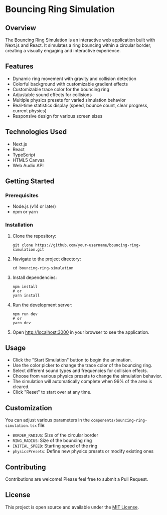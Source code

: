 # Bouncing Ring Simulation

## Overview

The Bouncing Ring Simulation is an interactive web application built with Next.js and React. It simulates a ring bouncing within a circular border, creating a visually engaging and interactive experience.

## Features

- Dynamic ring movement with gravity and collision detection
- Colorful background with customizable gradient effects
- Customizable trace color for the bouncing ring
- Adjustable sound effects for collisions
- Multiple physics presets for varied simulation behavior
- Real-time statistics display (speed, bounce count, clear progress, current physics)
- Responsive design for various screen sizes

## Technologies Used

- Next.js
- React
- TypeScript
- HTML5 Canvas
- Web Audio API

## Getting Started

### Prerequisites

- Node.js (v14 or later)
- npm or yarn

### Installation

1. Clone the repository:
   ```
   git clone https://github.com/your-username/bouncing-ring-simulation.git
   ```

2. Navigate to the project directory:
   ```
   cd bouncing-ring-simulation
   ```

3. Install dependencies:
   ```
   npm install
   # or
   yarn install
   ```

4. Run the development server:
   ```
   npm run dev
   # or
   yarn dev
   ```

5. Open [http://localhost:3000](http://localhost:3000) in your browser to see the application.

## Usage

- Click the "Start Simulation" button to begin the animation.
- Use the color picker to change the trace color of the bouncing ring.
- Select different sound types and frequencies for collision effects.
- Choose from various physics presets to change the simulation behavior.
- The simulation will automatically complete when 99% of the area is cleared.
- Click "Reset" to start over at any time.

## Customization

You can adjust various parameters in the `components/bouncing-ring-simulation.tsx` file:

- `BORDER_RADIUS`: Size of the circular border
- `RING_RADIUS`: Size of the bouncing ring
- `INITIAL_SPEED`: Starting speed of the ring
- `physicsPresets`: Define new physics presets or modify existing ones

## Contributing

Contributions are welcome! Please feel free to submit a Pull Request.

## License

This project is open source and available under the [MIT License](LICENSE).

